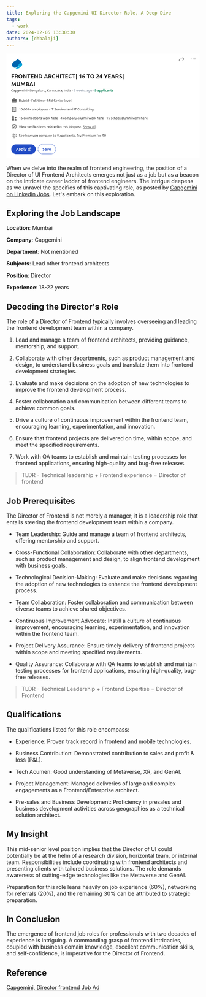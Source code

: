```yaml
---
title: Exploring the Capgemini UI Director Role, A Deep Dive
tags:
  - work
date: 2024-02-05 13:30:30
authors: [dhbalaji]
---
```


<head>
  <meta charSet="utf-8" />
  <meta property="og:title" content="Unveiling the Role of a Director of UI Frontend Architects" />
  <meta property="og:image" content="/img/2024/capgemini-job-ad.png" />
  <meta property="og:url" content="https://dhbalaji.dev/blog/2024/discussing-UI-director-job-role-capgemini" />
  <meta property="og:description" content="Dive into the intricate world of frontend leadership with the Director of UI Frontend Architects role. Unveiling the specifics of this captivating position posted by Capgemini, this blog explores the demands, qualifications, and insights into navigating a career ladder that beckons with 20 years of frontend engineering experience. An intriguing journey awaits." />
  <meta property="og:type " content="article" />

  <meta name="twitter:title" content="Unveiling the Role of a Director of UI Frontend Architects" />
  <meta name="twitter:image" content="/img/2024/capgemini-job-ad.png" />
  <meta name="twitter:description" content="Dive into the intricate world of frontend leadership with the Director of UI Frontend Architects role. Unveiling the specifics of this captivating position posted by Capgemini, this blog explores the demands, qualifications, and insights into navigating a career ladder that beckons with 20 years of frontend engineering experience. An intriguing journey awaits." />
</head>

![](../assets/2024/capgemini-job-ad.png)

When we delve into the realm of frontend engineering, the position of a Director of UI Frontend Architects emerges not just as a job but as a beacon on the intricate career ladder of frontend engineers. The intrigue deepens as we unravel the specifics of this captivating role, as posted by [Capgemini on Linkedin Jobs](https://www.linkedin.com/jobs/view/3806301109/?midToken=AQEa_NYA1JbugQ&midSig=1Lc7O1sDMx2r81). Let's embark on this exploration.

## Exploring the Job Landscape

**Location**: Mumbai

**Company**: Capgemini

**Department**: Not mentioned

**Subjects**: Lead other frontend architects

**Position**: Director

**Experience**: 18-22 years

## Decoding the Director's Role

The role of a Director of Frontend typically involves overseeing and leading the frontend development team within a company. 

1. Lead and manage a team of frontend architects, providing guidance, mentorship, and support.

2. Collaborate with other departments, such as product management and design, to understand business goals and translate them into frontend development strategies.

3. Evaluate and make decisions on the adoption of new technologies to improve the frontend development process.

4. Foster collaboration and communication between different teams to achieve common goals.

5. Drive a culture of continuous improvement within the frontend team, encouraging learning, experimentation, and innovation.

6. Ensure that frontend projects are delivered on time, within scope, and meet the specified requirements.

7. Work with QA teams to establish and maintain testing processes for frontend applications, ensuring high-quality and bug-free releases.

> TLDR - Technical leadership + Frontend experience = Director of frontend

## Job Prerequisites

The Director of Frontend is not merely a manager; it is a leadership role that entails steering the frontend development team within a company.

- Team Leadership: Guide and manage a team of frontend architects, offering mentorship and support.

- Cross-Functional Collaboration: Collaborate with other departments, such as product management and design, to align frontend development with business goals.

- Technological Decision-Making: Evaluate and make decisions regarding the adoption of new technologies to enhance the frontend development process.

- Team Collaboration: Foster collaboration and communication between diverse teams to achieve shared objectives.

- Continuous Improvement Advocate: Instill a culture of continuous improvement, encouraging learning, experimentation, and innovation within the frontend team.

- Project Delivery Assurance: Ensure timely delivery of frontend projects within scope and meeting specified requirements.

- Quality Assurance: Collaborate with QA teams to establish and maintain testing processes for frontend applications, ensuring high-quality, bug-free releases.

> TLDR - Technical Leadership + Frontend Expertise = Director of Frontend


## Qualifications

The qualifications listed for this role encompass:

- Experience: Proven track record in frontend and mobile technologies.

- Business Contribution: Demonstrated contribution to sales and profit & loss (P&L).

- Tech Acumen: Good understanding of Metaverse, XR, and GenAI.

- Project Management: Managed deliveries of large and complex engagements as a Frontend/Enterprise architect.

- Pre-sales and Business Development: Proficiency in presales and business development activities across geographies as a technical solution architect.

## My Insight

This mid-senior level position implies that the Director of UI could potentially be at the helm of a research division, horizontal team, or internal team. Responsibilities include coordinating with frontend architects and presenting clients with tailored business solutions. The role demands awareness of cutting-edge technologies like the Metaverse and GenAI.

Preparation for this role leans heavily on job experience (60%), networking for referrals (20%), and the remaining 30% can be attributed to strategic preparation.

## In Conclusion

The emergence of frontend job roles for professionals with two decades of experience is intriguing. A commanding grasp of frontend intricacies, coupled with business domain knowledge, excellent communication skills, and self-confidence, is imperative for the Director of Frontend.

## Reference

[Capgemini, Director frontend Job Ad](https://www.linkedin.com/jobs/view/3806301109/?midToken=AQEa_NYA1JbugQ&midSig=1Lc7O1sDMx2r81)
